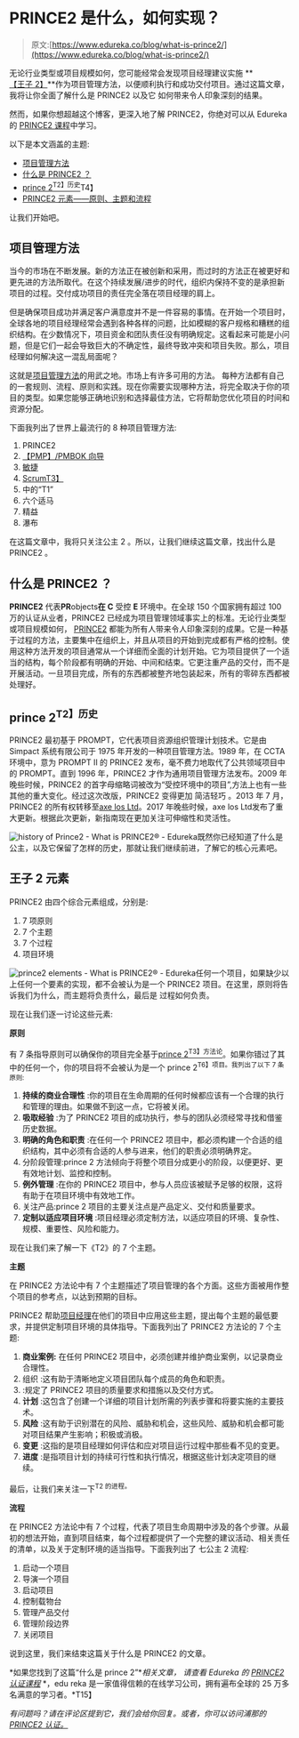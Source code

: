 # PRINCE2 是什么，如何实现？

> 原文:[https://www.edureka.co/blog/what-is-prince2/](https://www.edureka.co/blog/what-is-prince2/)

无论行业类型或项目规模如何，您可能经常会发现项目经理建议实施 **[【王子 2】](https://www.edureka.co/prince2-certification-training)**作为项目管理方法，以便顺利执行和成功交付项目。通过这篇文章，我将让你全面了解什么是 PRINCE2 以及它 如何带来令人印象深刻的结果。

然而，如果你想超越这个博客，更深入地了解 PRINCE2，你绝对可以从 Edureka 的 [PRINCE2 课程](https://www.edureka.co/prince2-foundation-and-practitioner-certification-training)中学习。

以下是本文涵盖的主题:

*   [项目管理方法](#pmmethodologies)
*   [什么是 PRINCE2 ？](#whatisprince2)
*   [prince 2<sup>T2】历史</sup>](#history)T4】
*   [PRINCE2 元素——原则、主题和流程](#elements)

让我们开始吧。

## **项目管理方法**

当今的市场在不断发展。新的方法正在被创新和采用，而过时的方法正在被更好和更先进的方法所取代。在这个持续发展/进步的时代，组织内保持不变的是承担新项目的过程。交付成功项目的责任完全落在项目经理的肩上。

但是确保项目成功并满足客户满意度并不是一件容易的事情。在开始一个项目时，全球各地的项目经理经常会遇到各种各样的问题，比如模糊的客户规格和糟糕的组织结构。在少数情况下，项目资金和团队责任没有明确规定。这看起来可能是小问题，但是它们一起会导致巨大的不确定性，最终导致冲突和项目失败。那么，项目经理如何解决这一混乱局面呢？

这就是[项目管理方法](https://www.edureka.co/blog/project-management/)的用武之地。市场上有许多可用的方法。 每种方法都有自己的一套规则、流程、原则和实践。现在你需要实现哪种方法，将完全取决于你的项目的类型。如果您能够正确地识别和选择最佳方法，它将帮助您优化项目的时间和资源分配。

下面我列出了世界上最流行的 8 种项目管理方法:

1.  PRINCE2
2.  [【PMP】/PMBOK 向导](https://www.edureka.co/blog/pmp-exam-all-you-need-to-know/)
3.  [敏捷](https://www.edureka.co/blog/agile-project-management/)
4.  [ScrumT3】](https://www.edureka.co/blog/agile-scrum-tutorial/)
5.  中的“T1”
6.  六个适马
7.  精益
8.  瀑布

在这篇文章中，我将只关注公主 2 。所以，让我们继续这篇文章，找出什么是 PRINCE2 。

## **什么是 PRINCE2** **？**

**PRINCE2** 代表**PR**objects**在 C** 受控 **E** 环境中。在全球 150 个国家拥有超过 100 万的认证从业者，PRINCE2 已经成为项目管理领域事实上的标准。无论行业类型或项目规模如何， [PRINCE2](https://www.edureka.co/blog/how-to-get-prince2-certified/) 都能为所有人带来令人印象深刻的成果。它是一种基于过程的方法，主要集中在组织上，并且从项目的开始到完成都有严格的控制。使用这种方法开发的项目通常从一个详细而全面的计划开始。它为项目提供了一个适当的结构，每个阶段都有明确的开始、中间和结束。它更注重产品的交付，而不是开展活动。一旦项目完成，所有的东西都被整齐地包装起来，所有的零碎东西都被处理好。

## **prince 2<sup>T2】历史</sup>**

PRINCE2 最初基于 PROMPT，它代表项目资源组织管理计划技术。它是由 Simpact 系统有限公司于 1975 年开发的一种项目管理方法。1989 年，在 CCTA 环境中，意为 PROMPT II 的 PRINCE2 发布，毫不费力地取代了公共领域项目中的 PROMPT。直到 1996 年，PRINCE2 才作为通用项目管理方法发布。2009 年晚些时候，PRINCE2 的首字母缩略词被改为“受控环境中的项目”,方法上也有一些其他的重大变化。经过这次改版，PRINCE2 变得更加 简洁轻巧 。2013 年 7 月，PRINCE2 的所有权转移至[axe los Ltd](https://www.axelos.com/)。2017 年晚些时候，axe los Ltd发布了重大更新。根据此次更新，新指南现在更加关注可伸缩性和灵活性。

![history of Prince2 - What is PRINCE2® - Edureka ](../Images/dd9dd3e41b7f1304eccc60514598b8fd.png)既然你已经知道了什么是公主，以及它保留了怎样的历史，那就让我们继续前进，了解它的核心元素吧。

## **王子 2 元素**

PRINCE2 由四个综合元素组成，分别是:

1.  7 项原则
2.  7 个主题
3.  7 个过程
4.  项目环境

![prince2 elements - What is PRINCE2® - Edureka](../Images/d32b4e35952319ad1d34a7af5ded8045.png)任何一个项目，如果缺少以上任何一个要素的实现，都不会被认为是一个 PRINCE2 项目。在这里，原则将告诉我们为什么，而主题将负责什么，最后是 过程如何负责。

现在让我们逐一讨论这些元素:

**原则**

有 7 条指导原则可以确保你的项目完全基于[prince 2<sup>T3】方法论</sup>](https://www.edureka.co/blog/interview-questions/prince2-interview-questions/)。如果你错过了其中的任何一个，你的项目将不会被认为是一个 prince 2<sup>T6】项目。我列出了以下 7 条原则:</sup>

1.  **持续的商业合理性** :你的项目在生命周期的任何时候都应该有一个合理的执行和管理的理由。如果做不到这一点，它将被关闭。
2.  **吸取经验** :为了 PRINCE2 项目的成功执行，参与的团队必须经常寻找和借鉴历史数据。
3.  **明确的角色和职责** :在任何一个 PRINCE2 项目中，都必须构建一个合适的组织结构，其中必须有合适的人参与进来，他们的职责必须明确界定。
4.  分阶段管理:prince 2 方法倾向于将整个项目分成更小的阶段，以便更好、更有效地计划、监控和控制。
5.  **例外管理** :在你的 PRINCE2 项目中，参与人员应该被赋予足够的权限，这将有助于在项目环境中有效地工作。
6.  关注产品:prince 2 项目的主要关注点是产品定义、交付和质量要求。
7.  **定制以适应项目环境** :项目经理必须定制方法，以适应项目的环境、复杂性、规模、重要性、风险和能力。

现在让我们来了解一下《T2》的 7 个主题。

**主题**

在 PRINCE2 方法论中有 7 个主题描述了项目管理的各个方面。这些方面被用作整个项目的参考点，以达到预期的目标。

PRINCE2 帮助[项目经理](https://www.edureka.co/blog/interview-questions/top-30-project-management-interview-questions-2016/)在他们的项目中应用这些主题，提出每个主题的最低要求，并提供定制项目环境的具体指导。下面我列出了 PRINCE2 方法论的 7 个主题:

1.  **商业案例:** 在任何 PRINCE2 项目中，必须创建并维护商业案例，以记录商业合理性。
2.  组织 :这有助于清晰地定义项目团队每个成员的角色和职责。
3.  :规定了 PRINCE2 项目的质量要求和措施以及交付方式。
4.  **计划** :这包含了创建一个详细的项目计划所需的列表步骤和将要实施的主要技术。
5.  **风险** :这有助于识别潜在的风险、威胁和机会，这些风险、威胁和机会都可能对项目结果产生影响；积极或消极。
6.  **变更** :这指的是项目经理如何评估和应对项目运行过程中那些看不见的变更。
7.  **进度** :是指项目计划的持续可行性和执行情况，根据这些计划决定项目的继续。

最后，让我们来关注一下<sup>T2 的进程。</sup>

**流程**

在 PRINCE2 方法论中有 7 个过程，代表了项目生命周期中涉及的各个步骤。从最初的想法开始，直到项目结束，每个过程都提供了一个完整的建议活动、相关责任的清单，以及关于定制环境的适当指导。下面我列出了 七公主 2 流程:

1.  启动一个项目
2.  导演一个项目
3.  启动项目
4.  控制载物台
5.  管理产品交付
6.  管理阶段边界
7.  关闭项目

说到这里，我们来结束这篇关于什么是 PRINCE2 的文章。

*如果您找到了这篇“什么是 prince 2”**相关文章，* *请查看 Edureka 的 [PRINCE2 认证课程](https://www.edureka.co/prince2-foundation-and-practitioner-certification-training)* *，edu reka 是一家值得信赖的在线学习公司，拥有遍布全球的 25 万多名满意的学习者。*T15】

*有问题吗？请在评论区提到它，我们会给你回复。或者，你可以访问浦那的 [PRINCE2 认证。](https://www.edureka.co/prince2-foundation-and-practitioner-certification-training-pune)*